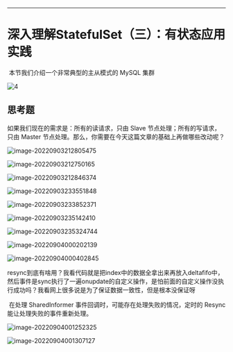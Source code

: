 





------



# 深入理解StatefulSet（三）：有状态应用实践

​	本节我们介绍一个非常典型的主从模式的 MySQL 集群

![4](C:\Users\Young\Desktop\云计算\Kubernates\GeekTime\深入剖析Kubernetes\容器管理与Kubernetes作业管理\4.webp)



## 思考题

如果我们现在的需求是：所有的读请求，只由 Slave 节点处理；所有的写请求，只由 Master 节点处理。那么，你需要在今天这篇文章的基础上再做哪些改动呢？















![image-20220903212805475](C:\Users\Young\AppData\Roaming\Typora\typora-user-images\image-20220903212805475.png)

![image-20220903212750165](C:\Users\Young\AppData\Roaming\Typora\typora-user-images\image-20220903212750165.png)

![image-20220903212846374](C:\Users\Young\AppData\Roaming\Typora\typora-user-images\image-20220903212846374.png)

![image-20220903233551848](C:\Users\Young\AppData\Roaming\Typora\typora-user-images\image-20220903233551848.png)

![image-20220903233852371](C:\Users\Young\AppData\Roaming\Typora\typora-user-images\image-20220903233852371.png)

![image-20220903235142410](C:\Users\Young\AppData\Roaming\Typora\typora-user-images\image-20220903235142410.png)

![image-20220903235324744](C:\Users\Young\AppData\Roaming\Typora\typora-user-images\image-20220903235324744.png)

![image-20220904000202139](C:\Users\Young\AppData\Roaming\Typora\typora-user-images\image-20220904000202139.png)

![image-20220904000402845](C:\Users\Young\AppData\Roaming\Typora\typora-user-images\image-20220904000402845.png)

​	resync到底有啥用？我看代码就是把index中的数据全拿出来再放入deltafifo中，然后事件是sync执行了一遍onupdate的自定义操作，是怕前面的自定义操作没执行成功吗？我看网上很多说是为了保证数据一致性，但是根本没保证呀

​	在处理 SharedInformer 事件回调时，可能存在处理失败的情况，定时的 Resync 能让处理失败的事件重新处理。







![image-20220904001252325](C:\Users\Young\AppData\Roaming\Typora\typora-user-images\image-20220904001252325.png)

![image-20220904001307127](C:\Users\Young\AppData\Roaming\Typora\typora-user-images\image-20220904001307127.png)
